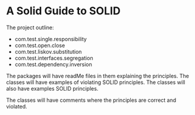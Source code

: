 # **A Solid Guide to SOLID**

The project outline: 

* com.test.single.responsibility
* com.test.open.close
* com.test.liskov.substitution
* com.test.interfaces.segregation
* com.test.dependency.inversion  

The packages will have readMe files in them explaining the principles.
The classes will have examples of violating SOLID principles.
The classes will also have examples SOLID principles.

The classes will have comments where the principles are correct and violated.
